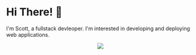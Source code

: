 # Hi There! 👋

I'm Scott, a fullstack devleoper. I'm interested in developing and deploying web applications.

<p align="center">
  <a href="https://skillicons.dev">
    <img src="https://skillicons.dev/icons?i=js,ts,java,spring,mongodb,nodejs,express,react,next,materialui,html,css,sass,tailwind,mysql,postgres,wordpress,git,linux,aws,figma,ps" />
  </a>
</p>
